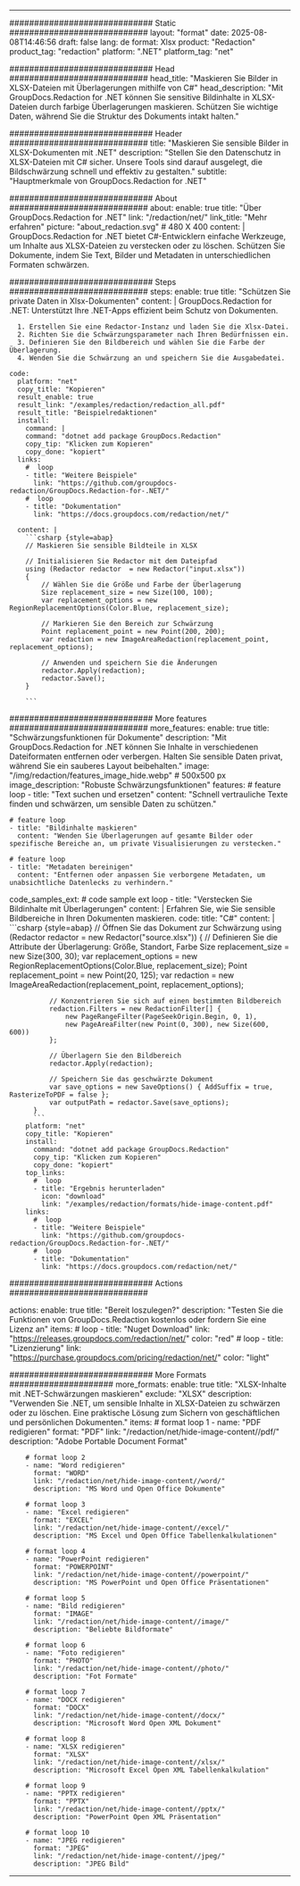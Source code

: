 
---
############################# Static ############################
layout: "format"
date:  2025-08-08T14:46:56
draft: false
lang: de
format: Xlsx
product: "Redaction"
product_tag: "redaction"
platform: ".NET"
platform_tag: "net"

############################# Head ############################
head_title: "Maskieren Sie Bilder in XLSX-Dateien mit Überlagerungen mithilfe von C#"
head_description: "Mit GroupDocs.Redaction for .NET können Sie sensitive Bildinhalte in XLSX-Dateien durch farbige Überlagerungen maskieren. Schützen Sie wichtige Daten, während Sie die Struktur des Dokuments intakt halten."

############################# Header ############################
title: "Maskieren Sie sensible Bilder in XLSX-Dokumenten mit .NET" 
description: "Stellen Sie den Datenschutz in XLSX-Dateien mit C# sicher. Unsere Tools sind darauf ausgelegt, die Bildschwärzung schnell und effektiv zu gestalten."
subtitle: "Hauptmerkmale von GroupDocs.Redaction for .NET" 

############################# About ############################
about:
    enable: true
    title: "Über GroupDocs.Redaction for .NET"
    link: "/redaction/net/"
    link_title: "Mehr erfahren"
    picture: "about_redaction.svg" # 480 X 400
    content: |
       GroupDocs.Redaction for .NET bietet C#-Entwicklern einfache Werkzeuge, um Inhalte aus XLSX-Dateien zu verstecken oder zu löschen. Schützen Sie Dokumente, indem Sie Text, Bilder und Metadaten in unterschiedlichen Formaten schwärzen.

############################# Steps ############################
steps:
    enable: true
    title: "Schützen Sie private Daten in Xlsx-Dokumenten"
    content: |
      GroupDocs.Redaction for .NET: Unterstützt Ihre .NET-Apps effizient beim Schutz von Dokumenten.
      
      1. Erstellen Sie eine Redactor-Instanz und laden Sie die Xlsx-Datei.
      2. Richten Sie die Schwärzungsparameter nach Ihren Bedürfnissen ein.
      3. Definieren Sie den Bildbereich und wählen Sie die Farbe der Überlagerung.
      4. Wenden Sie die Schwärzung an und speichern Sie die Ausgabedatei.
   
    code:
      platform: "net"
      copy_title: "Kopieren"
      result_enable: true
      result_link: "/examples/redaction/redaction_all.pdf"
      result_title: "Beispielredaktionen"
      install:
        command: |
        command: "dotnet add package GroupDocs.Redaction"
        copy_tip: "Klicken zum Kopieren"
        copy_done: "kopiert"
      links:
        #  loop
        - title: "Weitere Beispiele"
          link: "https://github.com/groupdocs-redaction/GroupDocs.Redaction-for-.NET/"
        #  loop
        - title: "Dokumentation"
          link: "https://docs.groupdocs.com/redaction/net/"
          
      content: |
        ```csharp {style=abap}
        // Maskieren Sie sensible Bildteile in XLSX

        // Initialisieren Sie Redactor mit dem Dateipfad
        using (Redactor redactor  = new Redactor("input.xlsx"))
        {
            // Wählen Sie die Größe und Farbe der Überlagerung
            Size replacement_size = new Size(100, 100);
            var replacement_options = new RegionReplacementOptions(Color.Blue, replacement_size);

            // Markieren Sie den Bereich zur Schwärzung
            Point replacement_point = new Point(200, 200);
            var redaction = new ImageAreaRedaction(replacement_point, replacement_options);
            
            // Anwenden und speichern Sie die Änderungen
            redactor.Apply(redaction);
            redactor.Save();
        }
        
        ```            


############################# More features ############################
more_features:
  enable: true
  title: "Schwärzungsfunktionen für Dokumente"
  description: "Mit GroupDocs.Redaction for .NET können Sie Inhalte in verschiedenen Dateiformaten entfernen oder verbergen. Halten Sie sensible Daten privat, während Sie ein sauberes Layout beibehalten."
  image: "/img/redaction/features_image_hide.webp" # 500x500 px
  image_description: "Robuste Schwärzungsfunktionen"
  features:
    # feature loop
    - title: "Text suchen und ersetzen"
      content: "Schnell vertrauliche Texte finden und schwärzen, um sensible Daten zu schützen."

    # feature loop
    - title: "Bildinhalte maskieren"
      content: "Wenden Sie Überlagerungen auf gesamte Bilder oder spezifische Bereiche an, um private Visualisierungen zu verstecken."

    # feature loop
    - title: "Metadaten bereinigen"
      content: "Entfernen oder anpassen Sie verborgene Metadaten, um unabsichtliche Datenlecks zu verhindern."
      
  code_samples_ext:
    # code sample ext loop
    - title: "Verstecken Sie Bildinhalte mit Überlagerungen"
      content: |
        Erfahren Sie, wie Sie sensible Bildbereiche in Ihren Dokumenten maskieren.
      code:
        title: "C#"
        content: |
          ```csharp {style=abap}
          //  Öffnen Sie das Dokument zur Schwärzung
          using (Redactor redactor  = new Redactor("source.xlsx"))
          {
              // Definieren Sie die Attribute der Überlagerung: Größe, Standort, Farbe
              Size replacement_size = new Size(300, 30);
              var replacement_options = new RegionReplacementOptions(Color.Blue, replacement_size);
              Point replacement_point = new Point(20, 125);
              var redaction = new ImageAreaRedaction(replacement_point, replacement_options);
 
              // Konzentrieren Sie sich auf einen bestimmten Bildbereich
              redaction.Filters = new RedactionFilter[] {
                  new PageRangeFilter(PageSeekOrigin.Begin, 0, 1),
                  new PageAreaFilter(new Point(0, 300), new Size(600, 600))
              };

              // Überlagern Sie den Bildbereich
              redactor.Apply(redaction);

              // Speichern Sie das geschwärzte Dokument
              var save_options = new SaveOptions() { AddSuffix = true, RasterizeToPDF = false };
              var outputPath = redactor.Save(save_options);
          }
          ```
        platform: "net"
        copy_title: "Kopieren"
        install:
          command: "dotnet add package GroupDocs.Redaction"
          copy_tip: "Klicken zum Kopieren"
          copy_done: "kopiert"
        top_links:
          #  loop
          - title: "Ergebnis herunterladen"
            icon: "download"
            link: "/examples/redaction/formats/hide-image-content.pdf"
        links:
          #  loop
          - title: "Weitere Beispiele"
            link: "https://github.com/groupdocs-redaction/GroupDocs.Redaction-for-.NET/"
          #  loop
          - title: "Dokumentation"
            link: "https://docs.groupdocs.com/redaction/net/"


############################# Actions ############################

actions:
  enable: true
  title: "Bereit loszulegen?"
  description: "Testen Sie die Funktionen von GroupDocs.Redaction kostenlos oder fordern Sie eine Lizenz an"
  items:
    #  loop
    - title: "Nuget Download"
      link: "https://releases.groupdocs.com/redaction/net/"
      color: "red"
        #  loop
    - title: "Lizenzierung"
      link: "https://purchase.groupdocs.com/pricing/redaction/net/"
      color: "light"


############################# More Formats #####################
more_formats:
    enable: true
    title: "XLSX-Inhalte mit .NET-Schwärzungen maskieren"
    exclude: "XLSX"
    description: "Verwenden Sie .NET, um sensible Inhalte in XLSX-Dateien zu schwärzen oder zu löschen. Eine praktische Lösung zum Sichern von geschäftlichen und persönlichen Dokumenten."
    items: 
        # format loop 1
        - name: "PDF redigieren"
          format: "PDF"
          link: "/redaction/net/hide-image-content//pdf/"
          description: "Adobe Portable Document Format"

        # format loop 2
        - name: "Word redigieren"
          format: "WORD"
          link: "/redaction/net/hide-image-content//word/"
          description: "MS Word und Open Office Dokumente"
          
        # format loop 3
        - name: "Excel redigieren"
          format: "EXCEL"
          link: "/redaction/net/hide-image-content//excel/"
          description: "MS Excel und Open Office Tabellenkalkulationen"

        # format loop 4
        - name: "PowerPoint redigieren"
          format: "POWERPOINT"
          link: "/redaction/net/hide-image-content//powerpoint/"
          description: "MS PowerPoint und Open Office Präsentationen"

        # format loop 5
        - name: "Bild redigieren"
          format: "IMAGE"
          link: "/redaction/net/hide-image-content//image/"
          description: "Beliebte Bildformate"

        # format loop 6
        - name: "Foto redigieren"
          format: "PHOTO"
          link: "/redaction/net/hide-image-content//photo/"
          description: "Fot Formate"

        # format loop 7
        - name: "DOCX redigieren"
          format: "DOCX"
          link: "/redaction/net/hide-image-content//docx/"
          description: "Microsoft Word Open XML Dokument"
          
        # format loop 8
        - name: "XLSX redigieren"
          format: "XLSX"
          link: "/redaction/net/hide-image-content//xlsx/"
          description: "Microsoft Excel Open XML Tabellenkalkulation"
          
        # format loop 9
        - name: "PPTX redigieren"
          format: "PPTX"
          link: "/redaction/net/hide-image-content//pptx/"
          description: "PowerPoint Open XML Präsentation"

        # format loop 10
        - name: "JPEG redigieren"
          format: "JPEG"
          link: "/redaction/net/hide-image-content//jpeg/"
          description: "JPEG Bild"


---